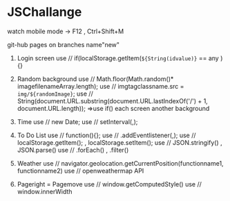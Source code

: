 # JSChallange

watch mobile mode -> F12 , Ctrl+Shift+M

git-hub pages on branches name"new"


1. Login screen
use // if(localStorage.getItem(`${String(idvalue)}` == any ){}

2. Random background
use // Math.floor(Math.random()* imagefilenameArray.length);
use // imgtagclassname.src = `img/${randomImage}`;
use // String(document.URL.substring(document.URL.lastIndexOf('/') + 1, document.URL.length));
=>use if() each screen another background

3. Time
use // new Date;
use // setInterval(,);

4. To Do List
use // function(){};
use // .addEventlistener(,);
use // localStorage.getItem(); , localStorage.setItem();
use // JSON.stringify() , JSON.parse()
use // .forEach() , .filter()

5. Weather
use // navigator.geolocation.getCurrentPosition(functionname1, functionname2)
use // openweathermap API

6. Pageright = Pagemove
use // window.getComputedStyle()
use // window.innerWidth
